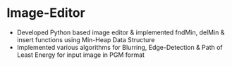 # Image-Editor
- Developed Python based image editor & implemented fndMin, delMin & insert functions using Min-Heap Data Structure 
- Implemented various algorithms for Blurring, Edge-Detection & Path of Least Energy for input image in PGM format

